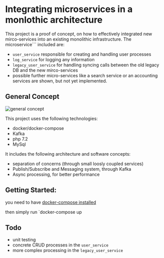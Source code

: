 # Integrating microservices in a monlothic architecture

This project is a proof of concept, on how to effectively integrated new mirco-services into an existing monolithic 
infrastructure. The microservice``` included are:
* `user_service` responsible for creating and handling user processes
* `log_service` for logging any information
* `legacy_user_service` for handling syncing calls between the old legacy DB and the new mirco-services
* possible further micro-services like a search service or an accounting services are shown, but not yet implemented.

## General Concept


![general concept](https://preview.ibb.co/nqCTuS/Bildschirmfoto_2018_05_09_um_08_17_26.png "communication amongst services")

This project uses the following technologies:

* docker/docker-compose
* Kafka
* php 7.2
* MySql


It includes the following architecture and software concepts:
* separation of concerns (through small loosly coupled services)
* Publish/Subscribe and Messaging system, through Kafka
* Async processing, for better performance




## Getting Started:
you need to have [docker-compose installed](https://docs.docker.com/compose/install/)

then simply run `docker-compose up


## Todo
* unit testing
* concrete CRUD processes in the `user_service`
* more complex processing in the `legacy_user_service`